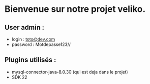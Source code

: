 # Bienvenue sur notre projet veliko.
## User admin :
- login : toto@dev.com
- password : Motdepasse123//

## Plugins utilisés :
- mysql-connector-java-8.0.30 (qui est deja dans le projet)
- SDK 22